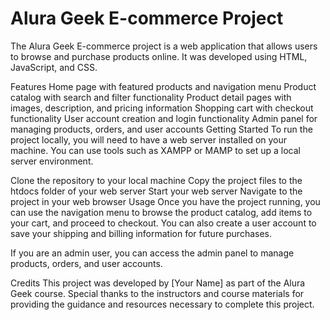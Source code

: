 # Alura Geek E-commerce Project
The Alura Geek E-commerce project is a web application that allows users to browse and purchase products online. It was developed using HTML, JavaScript, and CSS.

Features
Home page with featured products and navigation menu
Product catalog with search and filter functionality
Product detail pages with images, description, and pricing information
Shopping cart with checkout functionality
User account creation and login functionality
Admin panel for managing products, orders, and user accounts
Getting Started
To run the project locally, you will need to have a web server installed on your machine. You can use tools such as XAMPP or MAMP to set up a local server environment.

Clone the repository to your local machine
Copy the project files to the htdocs folder of your web server
Start your web server
Navigate to the project in your web browser
Usage
Once you have the project running, you can use the navigation menu to browse the product catalog, add items to your cart, and proceed to checkout. You can also create a user account to save your shipping and billing information for future purchases.

If you are an admin user, you can access the admin panel to manage products, orders, and user accounts.

Credits
This project was developed by [Your Name] as part of the Alura Geek course. Special thanks to the instructors and course materials for providing the guidance and resources necessary to complete this project.
